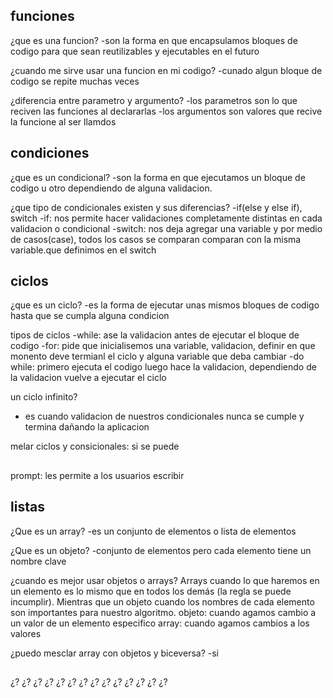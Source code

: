## funciones

¿que es una funcion?
-son la forma en que encapsulamos bloques de codigo para que sean reutilizables y ejecutables en el futuro

¿cuando me sirve usar una funcion en mi codigo?
-cunado algun bloque de codigo se repite muchas veces

¿diferencia entre parametro y argumento?
-los parametros son lo que reciven las funciones al declararlas
-los argumentos son valores que recive la funcione al ser llamdos

## condiciones

¿que es un condicional?
-son la forma en que ejecutamos un bloque de codigo u otro dependiendo
de alguna validacion.

¿que tipo de condicionales existen y sus diferencias?
-if(else y else if), switch
-if: nos permite hacer validaciones completamente distintas en cada validacion o condicional
-switch: nos deja agregar una variable y por medio de casos(case), todos los casos se comparan comparan con la misma variable.que definimos en el switch

## ciclos

¿que es un ciclo?
-es la forma de ejecutar unas mismos bloques de codigo hasta que se cumpla alguna condicion

tipos de ciclos
-while: ase la validacion antes de ejecutar el bloque de codigo
-for: pide que inicialisemos una variable, validacion, definir en que monento deve termianl el ciclo y alguna variable que deba cambiar
-do while: primero ejecuta el codigo luego hace la validacion, dependiendo de la validacion vuelve a ejecutar el ciclo

un ciclo infinito?

- es cuando validacion de nuestros condicionales nunca se cumple y termina dañando la aplicacion

melar ciclos y consicionales: si se puede

##

prompt: les permite a los usuarios escribir 

## listas
¿Que es un array?
-es un conjunto de elementos o lista de elementos

¿Que es un objeto?
-conjunto de elementos pero cada elemento tiene un nombre clave

¿cuando es mejor usar objetos o arrays?
 Arrays cuando lo que haremos en un elemento es lo mismo que en todos los demás (la regla se puede incumplir). Mientras que un objeto cuando los nombres de cada elemento son importantes para nuestro algoritmo.
 objeto: cuando agamos cambio a un valor de un elemento especifico 
 array: cuando agamos cambios a los valores 

¿puedo mesclar array con objetos y biceversa?
-si
##


¿?
¿?
¿?
¿?
¿?
¿?
¿?
¿?
¿?
¿?
¿?
¿?
¿?
¿?

